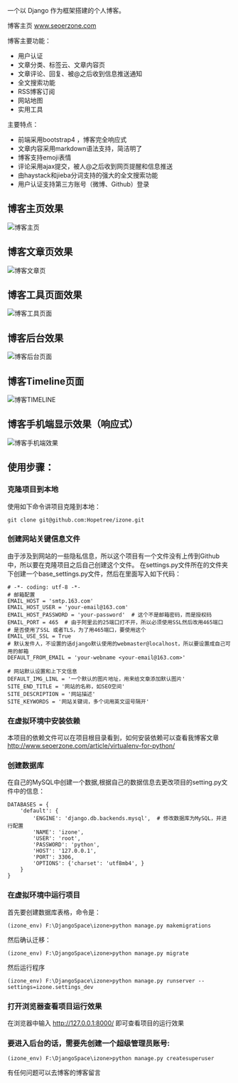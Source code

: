 一个以 Django 作为框架搭建的个人博客。

博客主页 www.seoerzone.com

博客主要功能：
- 用户认证
- 文章分类、标签云、文章内容页
- 文章评论、回复、被@之后收到信息推送通知
- 全文搜索功能
- RSS博客订阅
- 网站地图
- 实用工具

主要特点：
- 前端采用bootstrap4 ，博客完全响应式
- 文章内容采用markdown语法支持，简洁明了
- 博客支持emoji表情
- 评论采用ajax提交，被人@之后收到网页提醒和信息推送
- 由haystack和jieba分词支持的强大的全文搜索功能
- 用户认证支持第三方账号（微博、Github）登录

## 博客主页效果
![博客主页](http://cdn.seoerzone.com/article/180321/seoerzone-01.png)

## 博客文章页效果
![博客文章页](http://cdn.seoerzone.com/article/180321/seoerzone-03.png)

## 博客工具页面效果
![博客工具页面](http://cdn.seoerzone.com/article/180321/seoerzone-02.png)

## 博客后台效果
![博客后台页面](http://cdn.seoerzone.com/article/180321/seoerzone-admin.png)

## 博客Timeline页面
![博客TIMELINE](http://cdn.seoerzone.com/article/180321/seoerzone-timeline.png)

## 博客手机端显示效果（响应式）
![博客手机端效果](http://cdn.seoerzone.com/article/180321/seoerzone-m.png)

## 使用步骤：

### 克隆项目到本地
使用如下命令讲项目克隆到本地：
```
git clone git@github.com:Hopetree/izone.git
```

### 创建网站关键信息文件
由于涉及到网站的一些隐私信息，所以这个项目有一个文件没有上传到Github中，所以要在克隆项目之后自己创建这个文件。
在settings.py文件所在的文件夹下创建一个base_settings.py文件，然后在里面写入如下代码：
```
# -*- coding: utf-8 -*-
# 邮箱配置
EMAIL_HOST = 'smtp.163.com'
EMAIL_HOST_USER = 'your-email@163.com'
EMAIL_HOST_PASSWORD = 'your-password'  # 这个不是邮箱密码，而是授权码
EMAIL_PORT = 465  # 由于阿里云的25端口打不开，所以必须使用SSL然后改用465端口
# 是否使用了SSL 或者TLS，为了用465端口，要使用这个
EMAIL_USE_SSL = True
# 默认发件人，不设置的话django默认使用的webmaster@localhost，所以要设置成自己可用的邮箱
DEFAULT_FROM_EMAIL = 'your-webname <your-email@163.com>'

# 网站默认设置和上下文信息
DEFAULT_IMG_LINL = '一个默认的图片地址，用来给文章添加默认图片'
SITE_END_TITLE = '网站的名称，如SEO空间'
SITE_DESCRIPTION = '网站描述'
SITE_KEYWORDS = '网站关键词，多个词用英文逗号隔开'
```

### 在虚拟环境中安装依赖
本项目的依赖文件可以在项目根目录看到，如何安装依赖可以查看我博客文章 http://www.seoerzone.com/article/virtualenv-for-python/

### 创建数据库
在自己的MySQL中创建一个数据,根据自己的数据信息去更改项目的setting.py文件中的信息：
```
DATABASES = {
    'default': {
        'ENGINE': 'django.db.backends.mysql',  # 修改数据库为MySQL，并进行配置
        'NAME': 'izone',
        'USER': 'root',
        'PASSWORD': 'python',
        'HOST': '127.0.0.1',
        'PORT': 3306,
        'OPTIONS': {'charset': 'utf8mb4', }
    }
}
```

### 在虚拟环境中运行项目
首先要创建数据库表格，命令是：
```
(izone_env) F:\DjangoSpace\izone>python manage.py makemigrations
```
然后确认迁移：
```
(izone_env) F:\DjangoSpace\izone>python manage.py migrate
```
然后运行程序
```
(izone_env) F:\DjangoSpace\izone>python manage.py runserver --settings=izone.settings_dev
```

### 打开浏览器查看项目运行效果
在浏览器中输入 http://127.0.0.1:8000/ 即可查看项目的运行效果

### 要进入后台的话，需要先创建一个超级管理员账号:
```
(izone_env) F:\DjangoSpace\izone>python manage.py createsuperuser
```

有任何问题可以去博客的博客留言